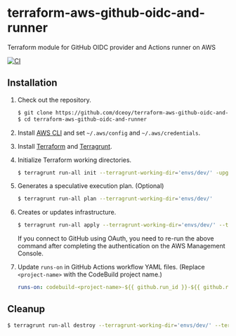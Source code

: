 terraform-aws-github-oidc-and-runner
====================================

Terraform module for GitHub OIDC provider and Actions runner on AWS

[![CI](https://github.com/dceoy/terraform-aws-github-oidc-and-runner/actions/workflows/ci.yml/badge.svg)](https://github.com/dceoy/terraform-aws-github-oidc-and-runner/actions/workflows/ci.yml)

Installation
------------

1.  Check out the repository.

    ```sh
    $ git clone https://github.com/dceoy/terraform-aws-github-oidc-and-runner.git
    $ cd terraform-aws-github-oidc-and-runner
    ````

2.  Install [AWS CLI](https://aws.amazon.com/cli/) and set `~/.aws/config` and `~/.aws/credentials`.

3.  Install [Terraform](https://www.terraform.io/) and [Terragrunt](https://terragrunt.gruntwork.io/).

4.  Initialize Terraform working directories.

    ```sh
    $ terragrunt run-all init --terragrunt-working-dir='envs/dev/' -upgrade -reconfigure
    ```

5.  Generates a speculative execution plan. (Optional)

    ```sh
    $ terragrunt run-all plan --terragrunt-working-dir='envs/dev/'
    ```

6.  Creates or updates infrastructure.

    ```sh
    $ terragrunt run-all apply --terragrunt-working-dir='envs/dev/' --terragrunt-non-interactive
    ```

    If you connect to GitHub using OAuth, you need to re-run the above command after completing the authentication on the AWS Management Console.

7.  Update `runs-on` in GitHub Actions workflow YAML files.
    (Replace `<project-name>` with the CodeBuild project name.)

    ```yaml
    runs-on: codebuild-<project-name>-${{ github.run_id }}-${{ github.run_attempt }}
    ```

Cleanup
-------

```sh
$ terragrunt run-all destroy --terragrunt-working-dir='envs/dev/' --terragrunt-non-interactive
```
